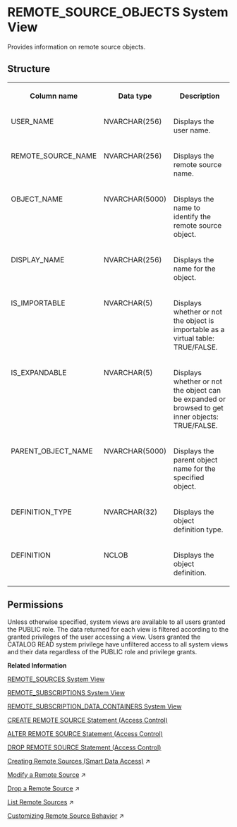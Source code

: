 <!-- loiofa9dddea69334ee98a2f87f8efd1ea1c -->

# REMOTE\_SOURCE\_OBJECTS System View

Provides information on remote source objects.



<a name="loiofa9dddea69334ee98a2f87f8efd1ea1c__section_edl_fjl_thb"/>

## Structure


<table>
<tr>
<th valign="top">

Column name

</th>
<th valign="top">

Data type

</th>
<th valign="top">

Description

</th>
</tr>
<tr>
<td valign="top">

USER\_NAME

</td>
<td valign="top">

NVARCHAR\(256\)

</td>
<td valign="top">

Displays the user name.

</td>
</tr>
<tr>
<td valign="top">

REMOTE\_SOURCE\_NAME

</td>
<td valign="top">

NVARCHAR\(256\)

</td>
<td valign="top">

Displays the remote source name.

</td>
</tr>
<tr>
<td valign="top">

OBJECT\_NAME

</td>
<td valign="top">

NVARCHAR\(5000\)

</td>
<td valign="top">

Displays the name to identify the remote source object.

</td>
</tr>
<tr>
<td valign="top">

DISPLAY\_NAME

</td>
<td valign="top">

NVARCHAR\(256\)

</td>
<td valign="top">

Displays the name for the object.

</td>
</tr>
<tr>
<td valign="top">

IS\_IMPORTABLE

</td>
<td valign="top">

NVARCHAR\(5\)

</td>
<td valign="top">

Displays whether or not the object is importable as a virtual table: TRUE/FALSE.

</td>
</tr>
<tr>
<td valign="top">

IS\_EXPANDABLE

</td>
<td valign="top">

NVARCHAR\(5\)

</td>
<td valign="top">

Displays whether or not the object can be expanded or browsed to get inner objects: TRUE/FALSE.

</td>
</tr>
<tr>
<td valign="top">

PARENT\_OBJECT\_NAME

</td>
<td valign="top">

NVARCHAR\(5000\)

</td>
<td valign="top">

Displays the parent object name for the specified object.

</td>
</tr>
<tr>
<td valign="top">

DEFINITION\_TYPE

</td>
<td valign="top">

NVARCHAR\(32\)

</td>
<td valign="top">

Displays the object definition type.

</td>
</tr>
<tr>
<td valign="top">

DEFINITION

</td>
<td valign="top">

NCLOB

</td>
<td valign="top">

Displays the object definition.

</td>
</tr>
</table>



<a name="loiofa9dddea69334ee98a2f87f8efd1ea1c__section_ic2_5y4_dzb"/>

## Permissions

Unless otherwise specified, system views are available to all users granted the PUBLIC role. The data returned for each view is filtered according to the granted privileges of the user accessing a view. Users granted the CATALOG READ system privilege have unfiltered access to all system views and their data regardless of the PUBLIC role and privilege grants.

**Related Information**  


[REMOTE\_SOURCES System View](remote-sources-system-view-20ccdd3.md "Provides information about remote sources.")

[REMOTE\_SUBSCRIPTIONS System View](remote-subscriptions-system-view-cf68b16.md "Lists all the remote subscriptions created for a remote source.")

[REMOTE\_SUBSCRIPTION\_DATA\_CONTAINERS System View](remote-subscription-data-containers-system-view-9289305.md "Provides information regarding remote subscription data.")

[CREATE REMOTE SOURCE Statement \(Access Control\)](../../010-SQL-Reference/012-SQL-Statements/create-remote-source-statement-access-control-20d4834.md "Defines an external data source that can connect to the SAP HANA database.")

[ALTER REMOTE SOURCE Statement \(Access Control\)](../../010-SQL-Reference/012-SQL-Statements/alter-remote-source-statement-access-control-f423eb4.md "Modifies the configuration of an external data source that is connected to an SAP HANA database.")

[DROP REMOTE SOURCE Statement \(Access Control\)](../../010-SQL-Reference/012-SQL-Statements/drop-remote-source-statement-access-control-20d7332.md "Removes an existing remote source.")

[Creating Remote Sources (Smart Data Access)](https://help.sap.com/viewer/477aa413a36c4a95878460696fcc8896/2024_3_QRC/en-US/e8274a1cf62b4aa5b58f261bc904a4af.html "Create a smart data access remote source using SQL syntax or the SAP HANA database explorer.") :arrow_upper_right:

[Modify a Remote Source](https://help.sap.com/viewer/477aa413a36c4a95878460696fcc8896/2024_3_QRC/en-US/f523d7ab9d134a41b3bda1a603e82c4e.html "Modify an existing remote source.") :arrow_upper_right:

[Drop a Remote Source](https://help.sap.com/viewer/477aa413a36c4a95878460696fcc8896/2024_3_QRC/en-US/62e8556f45d443998bd86552f8398978.html "Remove an existing remote source.") :arrow_upper_right:

[List Remote Sources](https://help.sap.com/viewer/477aa413a36c4a95878460696fcc8896/2024_3_QRC/en-US/924e41fc417741fb9920705f15a8fbe0.html "Provides a list of remote sources you have privilege to.") :arrow_upper_right:

[Customizing Remote Source Behavior](https://help.sap.com/viewer/477aa413a36c4a95878460696fcc8896/2024_3_QRC/en-US/0a97fa4dbb3649ccaab43bcaee95345f.html "The supported behaviors of an SAP HANA smart data access remote source may not be the same as those of the local SAP HANA Cloud, SAP HANA database. Smart data access provides a set of customizable properties, capabilities, functions, and data types to help address these differences.") :arrow_upper_right:

